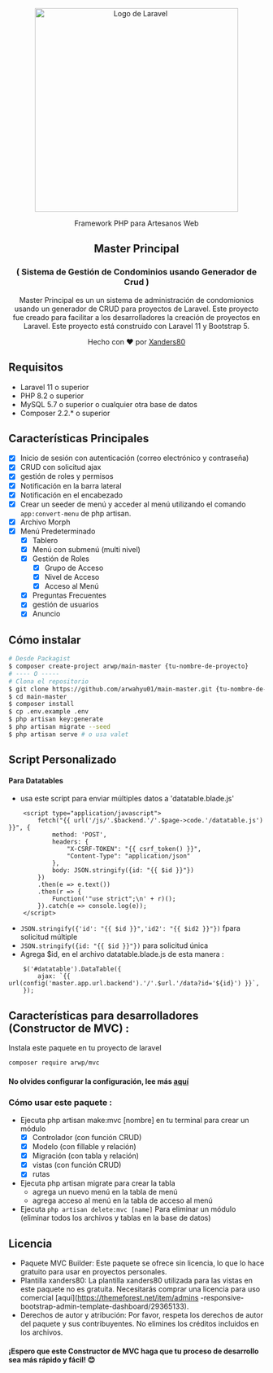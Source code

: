 <p style="text-align: center"><a href="https://laravel.com" target="_blank"><img src="https://raw.githubusercontent.com/laravel/art/master/logo-lockup/5%20SVG/2%20CMYK/1%20Full%20Color/laravel-logolockup-cmyk-red.svg" width="400" alt="Logo de Laravel"></a></p>

<p style="text-align: center">
Framework PHP para Artesanos Web
</p>

<h2 style="text-align: center"> Master Principal </h2>
<h3 style="text-align: center">( Sistema de Gestión de Condominios usando Generador de Crud )</h3>
<p style="text-align: center">
Master Principal es un un sistema de administración de condomionios usando un generador de CRUD para proyectos de Laravel. Este proyecto fue creado para facilitar a los desarrolladores la creación de proyectos en Laravel. Este proyecto está construido con Laravel 11 y Bootstrap 5.
</p>
<p style="text-align: center">
Hecho con ❤️ por <a href="https://www.linkedin.com/in/xanders-san-a477ab310/" target="_blank">Xanders80</a>
</p>

## Requisitos

- Laravel 11 o superior
- PHP 8.2 o superior
- MySQL 5.7 o superior o cualquier otra base de datos
- Composer 2.2.* o superior

## Características Principales
- [x] Inicio de sesión con autenticación (correo electrónico y contraseña)
- [x] CRUD con solicitud ajax
- [x] gestión de roles y permisos
- [x] Notificación en la barra lateral
- [x] Notificación en el encabezado
- [x] Crear un seeder de menú y acceder al menú utilizando el comando `app:convert-menu` de php artisan.
- [x] Archivo Morph
- [x] Menú Predeterminado
    - [x] Tablero
    - [x] Menú con submenú (multi nivel)
    - [x] Gestión de Roles
      - [x] Grupo de Acceso
      - [x] Nivel de Acceso
      - [x] Acceso al Menú
    - [x] Preguntas Frecuentes
    - [x] gestión de usuarios
    - [x] Anuncio

## Cómo instalar
```bash
# Desde Packagist
$ composer create-project arwp/main-master {tu-nombre-de-proyecto}
# ---- O -----
# Clona el repositorio
$ git clone https://github.com/arwahyu01/main-master.git {tu-nombre-de-proyecto}
$ cd main-master
$ composer install
$ cp .env.example .env
$ php artisan key:generate
$ php artisan migrate --seed
$ php artisan serve # o usa valet
```

## Script Personalizado
#### Para Datatables
- usa este script para enviar múltiples datos a 'datatable.blade.js'
```
    <script type="application/javascript">
        fetch("{{ url('/js/'.$backend.'/'.$page->code.'/datatable.js') }}", {
            method: 'POST',
            headers: {
                "X-CSRF-TOKEN": "{{ csrf_token() }}",
                "Content-Type": "application/json"
            },
            body: JSON.stringify({id: "{{ $id }}"})
        })
        .then(e => e.text())
        .then(r => {
            Function('"use strict";\n' + r)();
        }).catch(e => console.log(e));
    </script>
```
- `JSON.stringify({'id': "{{ $id }}",'id2': "{{ $id2 }}"})` fpara solicitud múltiple
- `JSON.stringify({id: "{{ $id }}"})` para solicitud única
- Agrega $id, en el archivo datatable.blade.js de esta manera :
```
    $('#datatable').DataTable({
        ajax: `{{ url(config('master.app.url.backend').'/'.$url.'/data?id='${id}') }}`,
    });
```

## Características para desarrolladores (Constructor de MVC) :
Instala este paquete en tu proyecto de laravel
```bash
composer require arwp/mvc
```
#### No olvides configurar la configuración, lee más [aquí](https://github.com/arwahyu01/mvc-builder)
### Cómo usar este paquete :
  - Ejecuta php artisan make:mvc [nombre] en tu terminal para crear un módulo
    - [x] Controlador (con función CRUD)
    - [x] Modelo (con fillable y relación)
    - [x] Migración (con tabla y relación)
    - [x] vistas (con función CRUD)
    - [x] rutas 
  - Ejecuta php artisan migrate para crear la tabla
    - agrega un nuevo menú en la tabla de menú
    - agrega acceso al menú en la tabla de acceso al menú
  - Ejecuta `php artisan delete:mvc [name]` Para eliminar un módulo (eliminar todos los archivos y tablas en la base de datos)

## Licencia
- Paquete MVC Builder: Este paquete se ofrece sin licencia, lo que lo hace gratuito para usar en proyectos personales.
- Plantilla xanders80: La plantilla xanders80 utilizada para las vistas en este paquete no es gratuita. Necesitarás comprar una licencia para uso comercial [aquí](https://themeforest.net/item/admins -responsive-bootstrap-admin-template-dashboard/29365133).
- Derechos de autor y atribución: Por favor, respeta los derechos de autor del paquete y sus contribuyentes. No elimines los créditos incluidos en los archivos.

#### ¡Espero que este Constructor de MVC haga que tu proceso de desarrollo sea más rápido y fácil! 😊
